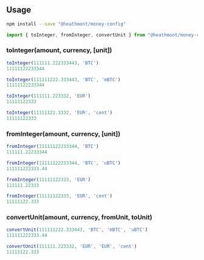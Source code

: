 ## Usage
```bash
npm install --save "@heathmont/money-config"
```

```typescript
import { toInteger, fromInteger, convertUnit } from "@heathmont/money-config";
```

### toInteger(amount, currency, [unit])
```typescript
toInteger(111111.222333443, 'BTC')
11111122233344

toInteger(111111222.333443, 'BTC', 'mBTC')
11111122233344

toInteger(111111.223332, 'EUR')
11111122333

toInteger(11111122.3332, 'EUR', 'cent')
11111122333
```

### fromInteger(amount, currency, [unit])
```typescript
fromInteger(11111122233344, 'BTC')
111111.22233344

fromInteger(11111122233344, 'BTC', 'uBTC')
111111222333.44

fromInteger(11111122333, 'EUR')
111111.22333

fromInteger(11111122333, 'EUR', 'cent')
11111122.333
```

### convertUnit(amount, currency, fromUnit, toUnit)
```typescript
convertUnit(111111222.333443, 'BTC', 'mBTC', 'uBTC')
111111222333.44

convertUnit(111111.223332, 'EUR', 'EUR', 'cent')
11111122.333
```